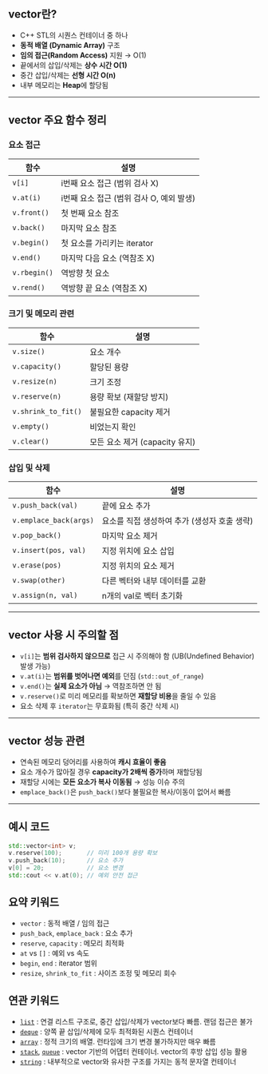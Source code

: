 ## vector란?

- C++ STL의 시퀀스 컨테이너 중 하나
- **동적 배열 (Dynamic Array)** 구조
- **임의 접근(Random Access)** 지원 → O(1)
- 끝에서의 삽입/삭제는 **상수 시간 O(1)**  
- 중간 삽입/삭제는 **선형 시간 O(n)**  
- 내부 메모리는 **Heap**에 할당됨

---

## vector 주요 함수 정리

### 요소 접근

| 함수 | 설명 |
|------|------|
| `v[i]` | i번째 요소 접근 (범위 검사 X) |
| `v.at(i)` | i번째 요소 접근 (범위 검사 O, 예외 발생) |
| `v.front()` | 첫 번째 요소 참조 |
| `v.back()` | 마지막 요소 참조 |
| `v.begin()` | 첫 요소를 가리키는 iterator |
| `v.end()` | 마지막 다음 요소 (역참조 X) |
| `v.rbegin()` | 역방향 첫 요소 |
| `v.rend()` | 역방향 끝 요소 (역참조 X) |

### 크기 및 메모리 관련

| 함수 | 설명 |
|------|------|
| `v.size()` | 요소 개수 |
| `v.capacity()` | 할당된 용량 |
| `v.resize(n)` | 크기 조정 |
| `v.reserve(n)` | 용량 확보 (재할당 방지) |
| `v.shrink_to_fit()` | 불필요한 capacity 제거 |
| `v.empty()` | 비었는지 확인 |
| `v.clear()` | 모든 요소 제거 (capacity 유지) |

### 삽입 및 삭제

| 함수 | 설명 |
|------|------|
| `v.push_back(val)` | 끝에 요소 추가 |
| `v.emplace_back(args)` | 요소를 직접 생성하여 추가 (생성자 호출 생략) |
| `v.pop_back()` | 마지막 요소 제거 |
| `v.insert(pos, val)` | 지정 위치에 요소 삽입 |
| `v.erase(pos)` | 지정 위치의 요소 제거 |
| `v.swap(other)` | 다른 벡터와 내부 데이터를 교환 |
| `v.assign(n, val)` | n개의 val로 벡터 초기화 |

---

## vector 사용 시 주의할 점

- `v[i]`는 **범위 검사하지 않으므로** 접근 시 주의해야 함 (UB(Undefined Behavior) 발생 가능)
- `v.at(i)`는 **범위를 벗어나면 예외**를 던짐 (`std::out_of_range`)
- `v.end()`는 **실제 요소가 아님** → 역참조하면 안 됨
- `v.reserve()`로 미리 메모리를 확보하면 **재할당 비용**을 줄일 수 있음
- 요소 삭제 후 `iterator`는 무효화됨 (특히 중간 삭제 시)

---

## vector 성능 관련

- 연속된 메모리 덩어리를 사용하여 **캐시 효율이 좋음**
- 요소 개수가 많아질 경우 **capacity가 2배씩 증가**하며 재할당됨
- 재할당 시에는 **모든 요소가 복사 이동됨** → 성능 이슈 주의
- `emplace_back()`은 `push_back()`보다 불필요한 복사/이동이 없어서 빠름

---

## 예시 코드

```cpp
std::vector<int> v;
v.reserve(100);       // 미리 100개 용량 확보
v.push_back(10);      // 요소 추가
v[0] = 20;            // 요소 변경
std::cout << v.at(0); // 예외 안전 접근
```

## 요약 키워드

- `vector` : 동적 배열 / 임의 접근  
- `push_back`, `emplace_back` : 요소 추가  
- `reserve`, `capacity` : 메모리 최적화  
- `at` vs `[]` : 예외 vs 속도  
- `begin`, `end` : iterator 범위  
- `resize`, `shrink_to_fit` : 사이즈 조정 및 메모리 회수  

## 연관 키워드

- [`list`](./list.md) : 연결 리스트 구조로, 중간 삽입/삭제가 vector보다 빠름. 랜덤 접근은 불가  
- [`deque`](./deque.md) : 양쪽 끝 삽입/삭제에 모두 최적화된 시퀀스 컨테이너  
- [`array`](./array.md) : 정적 크기의 배열. 런타임에 크기 변경 불가하지만 매우 빠름  
- [`stack`](./stack.md), [`queue`](./queue.md) : vector 기반의 어댑터 컨테이너. vector의 후방 삽입 성능 활용  
- [`string`](./string.md) : 내부적으로 vector와 유사한 구조를 가지는 동적 문자열 컨테이너  
